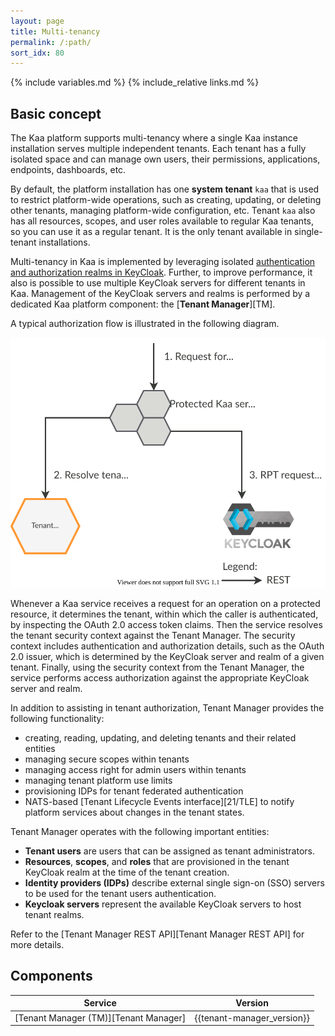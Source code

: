 ```yaml
---
layout: page
title: Multi-tenancy
permalink: /:path/
sort_idx: 80
---
```


{% include variables.md %}
{% include_relative links.md %}

## Basic concept

The Kaa platform supports multi-tenancy where a single Kaa instance installation serves multiple independent tenants.
Each tenant has a fully isolated space and can manage own users, their permissions, applications, endpoints, dashboards, etc.

By default, the platform installation has one **system tenant** `kaa` that is used to restrict platform-wide operations, such as creating, updating, or deleting other tenants, managing platform-wide configuration, etc.
Tenant `kaa` also has all resources, scopes, and user roles available to regular Kaa tenants, so you can use it as a regular tenant.
It is the only tenant available in single-tenant installations.

Multi-tenancy in Kaa is implemented by leveraging isolated [authentication and authorization realms in KeyCloak](https://www.keycloak.org/docs/latest/server_admin/#core-concepts-and-terms).
Further, to improve performance, it also is possible to use multiple KeyCloak servers for different tenants in Kaa.
Management of the KeyCloak servers and realms is performed by a dedicated Kaa platform component: the [**Tenant Manager**][TM].

A typical authorization flow is illustrated in the following diagram.

<!-- Source at https://www.draw.io/#G0BwrJcji1aw38RVpzWmx3alRXT1E -->
![Tenant manager flow](tenant-manager.svg)

Whenever a Kaa service receives a request for an operation on a protected resource, it determines the tenant, within which the caller is authenticated, by inspecting the OAuth 2.0 access token claims.
Then the service resolves the tenant security context against the Tenant Manager.
The security context includes authentication and authorization details, such as the OAuth 2.0 issuer, which is determined by the KeyCloak server and realm of a given tenant.
Finally, using the security context from the Tenant Manager, the service performs access authorization against the appropriate KeyCloak server and realm.

In addition to assisting in tenant authorization, Tenant Manager provides the following functionality:

- creating, reading, updating, and deleting tenants and their related entities
- managing secure scopes within tenants
- managing access right for admin users within tenants
- managing tenant platform use limits
- provisioning IDPs for tenant federated authentication
- NATS-based [Tenant Lifecycle Events interface][21/TLE] to notify platform services about changes in the tenant states.

Tenant Manager operates with the following important entities:

- **Tenant users** are users that can be assigned as tenant administrators.
- **Resources**, **scopes**, and **roles** that are provisioned in the tenant KeyCloak realm at the time of the tenant creation.
- **Identity providers (IDPs)** describe external single sign-on (SSO) servers to be used for the tenant users authentication.
- **Keycloak servers** represent the available KeyCloak servers to host tenant realms.

Refer to the [Tenant Manager REST API][Tenant Manager REST API] for more details.


## Components

| Service                               | Version                    |
| ------------------------------------- | -------------------------- |
| [Tenant Manager (TM)][Tenant Manager] | {{tenant-manager_version}} |

